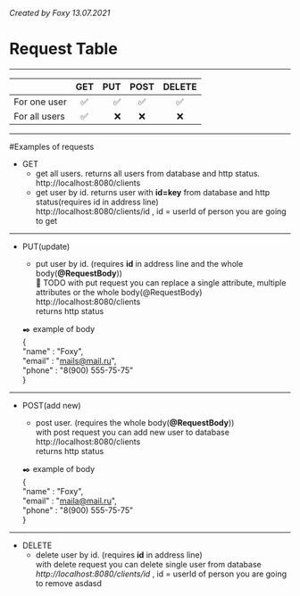 _Created by Foxy 13.07.2021_
# Request Table
____
|   | GET | PUT| POST | DELETE|
|:----|:----------:|----------:|:----------:|:----------:|
| For one user | :white_check_mark: | :white_check_mark: | :white_check_mark: | :white_check_mark: |
| For all users | :white_check_mark: | :x: | :x: | :x: |
____
#Examples of requests
- GET
    - get all users. returns all users from database and http status.    
    http://localhost:8080/clients    
    - get user by id. returns user with __id=key__ from database and http status(requires id in address line)    
    http://localhost:8080/clients/id , id = userId of person you are going to get    
____
- PUT(update)
    - put user by id. (requires __id__ in address line and the whole body(__@RequestBody__))      
    :black_square_button: TODO with put request you can replace a single attribute, multiple attributes or the whole body(@RequestBody)    
    http://localhost:8080/clients    
    returns http status    
    
    :black_nib: example of body     
    {    
    "name" : "Foxy",    
    "email" : "mails@mail.ru",    
    "phone" : "8(900) 555-75-75"    
	}    
____
- POST(add new)
	- post user. (requires the whole body(__@RequestBody__))    
	with post request you can add new user to database    
    http://localhost:8080/clients    
    returns http status    
    
	:black_nib: example of body     
    {    
    "name" : "Foxy",    
    "email" : "maila@mail.ru",    
    "phone" : "8(900) 555-75-75"    
	}    
____
- DELETE
	- delete user by id. (requires __id__ in address line)    
	with delete request you can delete single user from database    
	_http://localhost:8080/clients/id_ , id = userId of person you are going to remove  asdasd
	